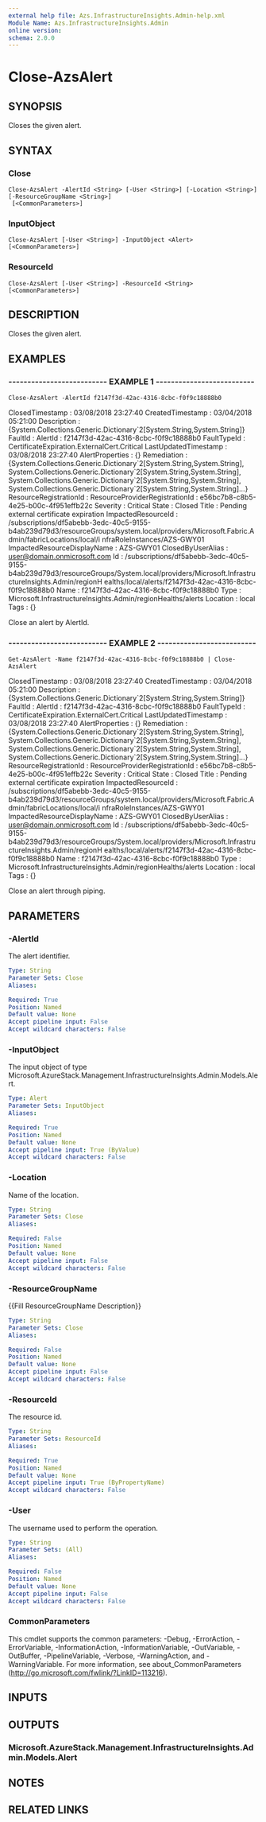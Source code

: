 ```yaml
---
external help file: Azs.InfrastructureInsights.Admin-help.xml
Module Name: Azs.InfrastructureInsights.Admin
online version: 
schema: 2.0.0
---
```


# Close-AzsAlert

## SYNOPSIS
Closes the given alert.

## SYNTAX

### Close
```
Close-AzsAlert -AlertId <String> [-User <String>] [-Location <String>] [-ResourceGroupName <String>]
 [<CommonParameters>]
```

### InputObject
```
Close-AzsAlert [-User <String>] -InputObject <Alert> [<CommonParameters>]
```

### ResourceId
```
Close-AzsAlert [-User <String>] -ResourceId <String> [<CommonParameters>]
```

## DESCRIPTION
Closes the given alert.

## EXAMPLES

### -------------------------- EXAMPLE 1 --------------------------
```
Close-AzsAlert -AlertId f2147f3d-42ac-4316-8cbc-f0f9c18888b0
```

ClosedTimestamp                : 03/08/2018 23:27:40
CreatedTimestamp               : 03/04/2018 05:21:00
Description                    : {System.Collections.Generic.Dictionary\`2\[System.String,System.String\]}
FaultId                        :
AlertId                        : f2147f3d-42ac-4316-8cbc-f0f9c18888b0
FaultTypeId                    : CertificateExpiration.ExternalCert.Critical
LastUpdatedTimestamp           : 03/08/2018 23:27:40
AlertProperties                : {}
Remediation                    : {System.Collections.Generic.Dictionary\`2\[System.String,System.String\],
                                 System.Collections.Generic.Dictionary\`2\[System.String,System.String\],
                                 System.Collections.Generic.Dictionary\`2\[System.String,System.String\],
                                 System.Collections.Generic.Dictionary\`2\[System.String,System.String\]...}
ResourceRegistrationId         :
ResourceProviderRegistrationId : e56bc7b8-c8b5-4e25-b00c-4f951effb22c
Severity                       : Critical
State                          : Closed
Title                          : Pending external certificate expiration
ImpactedResourceId             : /subscriptions/df5abebb-3edc-40c5-9155-b4ab239d79d3/resourceGroups/system.local/providers/Microsoft.Fabric.Admin/fabricLocations/local/i
                                 nfraRoleInstances/AZS-GWY01
ImpactedResourceDisplayName    : AZS-GWY01
ClosedByUserAlias              : user@domain.onmicrosoft.com
Id                             : /subscriptions/df5abebb-3edc-40c5-9155-b4ab239d79d3/resourceGroups/System.local/providers/Microsoft.InfrastructureInsights.Admin/regionH
                                 ealths/local/alerts/f2147f3d-42ac-4316-8cbc-f0f9c18888b0
Name                           : f2147f3d-42ac-4316-8cbc-f0f9c18888b0
Type                           : Microsoft.InfrastructureInsights.Admin/regionHealths/alerts
Location                       : local
Tags                           : {}

Close an alert by AlertId.

### -------------------------- EXAMPLE 2 --------------------------
```
Get-AzsAlert -Name f2147f3d-42ac-4316-8cbc-f0f9c18888b0 | Close-AzsAlert
```

ClosedTimestamp                : 03/08/2018 23:27:40
CreatedTimestamp               : 03/04/2018 05:21:00
Description                    : {System.Collections.Generic.Dictionary\`2\[System.String,System.String\]}
FaultId                        :
AlertId                        : f2147f3d-42ac-4316-8cbc-f0f9c18888b0
FaultTypeId                    : CertificateExpiration.ExternalCert.Critical
LastUpdatedTimestamp           : 03/08/2018 23:27:40
AlertProperties                : {}
Remediation                    : {System.Collections.Generic.Dictionary\`2\[System.String,System.String\],
                                 System.Collections.Generic.Dictionary\`2\[System.String,System.String\],
                                 System.Collections.Generic.Dictionary\`2\[System.String,System.String\],
                                 System.Collections.Generic.Dictionary\`2\[System.String,System.String\]...}
ResourceRegistrationId         :
ResourceProviderRegistrationId : e56bc7b8-c8b5-4e25-b00c-4f951effb22c
Severity                       : Critical
State                          : Closed
Title                          : Pending external certificate expiration
ImpactedResourceId             : /subscriptions/df5abebb-3edc-40c5-9155-b4ab239d79d3/resourceGroups/system.local/providers/Microsoft.Fabric.Admin/fabricLocations/local/i
                                 nfraRoleInstances/AZS-GWY01
ImpactedResourceDisplayName    : AZS-GWY01
ClosedByUserAlias              : user@domain.onmicrosoft.com
Id                             : /subscriptions/df5abebb-3edc-40c5-9155-b4ab239d79d3/resourceGroups/System.local/providers/Microsoft.InfrastructureInsights.Admin/regionH
                                 ealths/local/alerts/f2147f3d-42ac-4316-8cbc-f0f9c18888b0
Name                           : f2147f3d-42ac-4316-8cbc-f0f9c18888b0
Type                           : Microsoft.InfrastructureInsights.Admin/regionHealths/alerts
Location                       : local
Tags                           : {}

Close an alert through piping.

## PARAMETERS

### -AlertId
The alert identifier.

```yaml
Type: String
Parameter Sets: Close
Aliases: 

Required: True
Position: Named
Default value: None
Accept pipeline input: False
Accept wildcard characters: False
```

### -InputObject
The input object of type Microsoft.AzureStack.Management.InfrastructureInsights.Admin.Models.Alert.

```yaml
Type: Alert
Parameter Sets: InputObject
Aliases: 

Required: True
Position: Named
Default value: None
Accept pipeline input: True (ByValue)
Accept wildcard characters: False
```

### -Location
Name of the location.

```yaml
Type: String
Parameter Sets: Close
Aliases: 

Required: False
Position: Named
Default value: None
Accept pipeline input: False
Accept wildcard characters: False
```

### -ResourceGroupName
{{Fill ResourceGroupName Description}}

```yaml
Type: String
Parameter Sets: Close
Aliases: 

Required: False
Position: Named
Default value: None
Accept pipeline input: False
Accept wildcard characters: False
```

### -ResourceId
The resource id.

```yaml
Type: String
Parameter Sets: ResourceId
Aliases: 

Required: True
Position: Named
Default value: None
Accept pipeline input: True (ByPropertyName)
Accept wildcard characters: False
```

### -User
The username used to perform the operation.

```yaml
Type: String
Parameter Sets: (All)
Aliases: 

Required: False
Position: Named
Default value: None
Accept pipeline input: False
Accept wildcard characters: False
```

### CommonParameters
This cmdlet supports the common parameters: -Debug, -ErrorAction, -ErrorVariable, -InformationAction, -InformationVariable, -OutVariable, -OutBuffer, -PipelineVariable, -Verbose, -WarningAction, and -WarningVariable. For more information, see about_CommonParameters (http://go.microsoft.com/fwlink/?LinkID=113216).

## INPUTS

## OUTPUTS

### Microsoft.AzureStack.Management.InfrastructureInsights.Admin.Models.Alert

## NOTES

## RELATED LINKS

